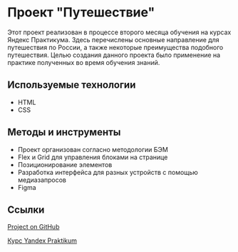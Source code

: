 # Проект "Путешествие"

Этот проект реализован в процессе второго месяца обучения на курсах Яндекс Практикума. Здесь перечислены основные направление для путешествия по России, а также некоторые преимущества подобного путешествия. Целью создания данного проекта было применение на практике полученных во время обучения знаний.

## Используемые технологии

- HTML
- CSS

## Методы и инструменты

- Проект организован согласно методологии БЭМ
- Flex и Grid для управления блоками на странице
- Позиционирование элементов
- Разработка интерфейса для разных устройств с помощью медиазапросов
- Figma

## Ссылки

[Project on GitHub](https://github.com/Vitcatman/russian-travel)

[Курс Yandex Praktikum](https://praktikum.yandex.ru/profile/web-plus/)
